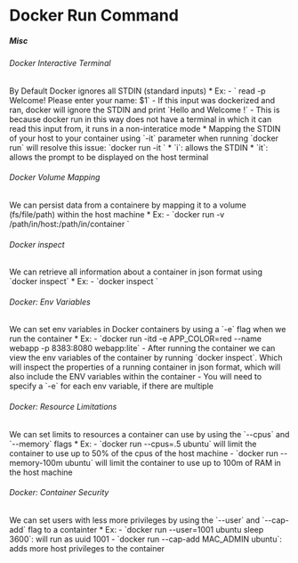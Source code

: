 <h1>Docker Run Command</h1>
<h5>Misc</h5>
<h6>Docker Interactive Terminal</h6>
By Default Docker ignores all STDIN (standard inputs)
* Ex:
  - ` read -p Welcome! Please enter your name: $1`
  - If this input was dockerized and ran, docker will ignore the STDIN and print `Hello and Welcome !`
  - This is because docker run in this way does not have a terminal in which it can read this input from, it runs in a non-interatice mode
    * Mapping the STDIN of your host to your container using `-it` parameter when running `docker run` will resolve this issue: `docker run -it <docker-image>`
    * `i`: allows the STDIN
    * `it`: allows the prompt to be displayed on the host terminal
<h6>Docker Volume Mapping</h6>
We can persist data from a containere by mapping it to a volume (fs/file/path) within the host machine
* Ex:
  - `docker run -v /path/in/host:/path/in/container <docker-image>`
<h6>Docker inspect</h6>
We can retrieve all information about a container in json format using `docker inspect`
* Ex:
  - `docker inspect <docker-container>`
<h6>Docker: Env Variables</h6>
We can set env variables in Docker containers by using a `-e` flag when we run the container
* Ex:
  - `docker run -itd -e APP_COLOR=red --name webapp -p 8383:8080 webapp:lite`
    - After running the container we can view the env variables of the container by running `docker inspect`. Which will inspect the properties of a running container in json format, which will also include the ENV variables within the container
    - You will need to specify a `-e` for each env variable, if there are multiple
<h6>Docker: Resource Limitations</h6>
We can set limits to resources a container can use by using the `--cpus` and `--memory` flags
* Ex:
  - `docker run --cpus=.5 ubuntu` will limit the container to use up to 50% of the cpus of the host machine
  - `docker run --memory-100m ubuntu` will limit the container to use up to 100m of RAM in the host machine
<h6>Docker: Container Security</h6>
We can set users with less more privileges by using the `--user` and `--cap-add` flag to a containter
* Ex:
  - `docker run --user=1001 ubuntu sleep 3600`: will run as uuid 1001
  - `docker run --cap-add MAC_ADMIN ubuntu`: adds more host privileges to the container
